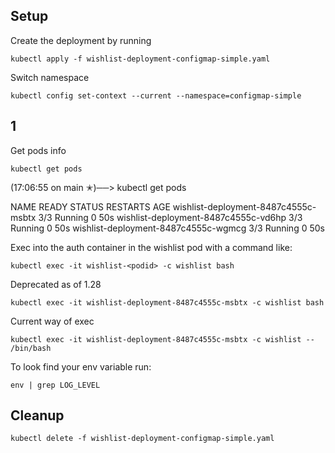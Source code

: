 ## Setup
Create the deployment by running 

`kubectl apply -f wishlist-deployment-configmap-simple.yaml`

Switch namespace

`kubectl config set-context --current --namespace=configmap-simple`


## 1

Get pods info

`kubectl get pods`

(17:06:55 on main ✭)──> kubectl get pods 

NAME                                   READY   STATUS    RESTARTS   AGE
wishlist-deployment-8487c4555c-msbtx   3/3     Running   0          50s
wishlist-deployment-8487c4555c-vd6hp   3/3     Running   0          50s
wishlist-deployment-8487c4555c-wgmcg   3/3     Running   0          50s

Exec into the auth container in the wishlist pod with a command like:

`kubectl exec -it wishlist-<podid> -c wishlist bash`

Deprecated as of 1.28

`kubectl exec -it wishlist-deployment-8487c4555c-msbtx -c wishlist bash`

Current way of exec

`kubectl exec -it wishlist-deployment-8487c4555c-msbtx -c wishlist -- /bin/bash`

To look find your env variable run:

`env | grep LOG_LEVEL`

## Cleanup

`kubectl delete -f wishlist-deployment-configmap-simple.yaml`